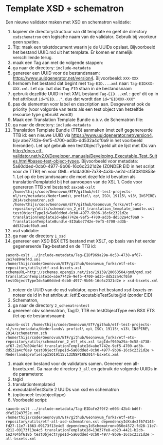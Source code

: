 # Template XSD + schematron
Een nieuwe validator maken met XSD en schematron validatie:
1. kopieer de directorystructuur van dit template en geef de directory ```xsdschematron``` een logische naam van de validator. Gebruik bij voorkeur geen spaties.
1. Tip: maak een tekstdocument waarin je de UUIDs opslaat. Bijvoorbeeld het bestand UUID.md uit het template. Er komen er namelijk verschillende terug.
1. maak een Tag aan met de volgende stappen:
  1. ga naar de directory: ```include-metadata```
  1. genereer een UUID voor de bestandsnaam: https://www.uuidgenerator.net/version4. Bijvoorbeeld: ```XXX-XXX```
  1. hernoem het bestand dat begint met ```Tag-EID....xml``` naar: ```Tag-EIDXXX-XXX.xml```. Let op: laat dus ```Tag-EID``` staan in de bestandsnaam
  1. gebruik dezelfde UUID in het XML bestand ```Tag-EID...xml``` : geef dit op in het attribuut ```id="EID..."```, dus dat wordt dan ```id="EIDXXX-XXX"```
  1. pas de elementen voor label en description aan. Desgewenst ook de priority (voor volgorde van tests als een test object van hetzelfde resource type gebruikt wordt)
1. Maak een Translation Template Bundle o.b.v. de Schematron file:
  1. ga naar de directory: ```include-metadata```
  1. Translation Template Bundle (TTB) aanmaken (met zelf gegenereerde TTB id: een nieuwe UUID via https://www.uuidgenerator.net/version4, bijv abe7742e-9ef5-4700-ad3b-dd532a4cf0a9 in het voorbeeld hieronder). Let op! gebruik een testObjectTypeId uit de lijst met IDs van http://docs.etf-validator.net/v2.0/Developer_manuals/Developing_Executable_Test_Suites.html#basex-test-object-types. Bijvoorbeeld voor metadata: 5a60dded-0cb0-4977-9b06-16c6c2321d2e (ZONDER EID in het script voor de TTB!) en voor GML: e1d4a306-7a78-4a3b-ae2d-cf5f0810853e
    1. Let op de bestandsnaam: die moet dezelfde id bevatten als translationTemplateId bij het aanroepen van de XSL
    1. Code voor genereren TTB xml bestand:
    ```
    saxonb-xslt /home/thijs/code/Geonovum/ETF/github/etf-test-projects-nl/src/metadata/Nederlands\ profiel\ op\ ISO\ 19115\ v13\ INSPIRE\ 2014/schematron.sch /home/thijs/code/Geonovum/ETF/github/Geonovum_forks/etf-ets-repository/utils/schematron_2_etf_translation_template_bundle.xsl testObjectTypeId=5a60dded-0cb0-4977-9b06-16c6c2321d2e translationTemplateId=abe7742e-9ef5-4700-ad3b-dd532a4cf0a9 > TranslationTemplateBundle-EIDabe7742e-9ef5-4700-ad3b-dd532a4cf0a9.xml
    ```
1. xsd validatie:
  1. ga naar de directory ```1_xsd```
  1. genereer een XSD BSX ETS bestand met XSLT, op basis van het eerder gegenereerde Tag-bestand en de TTB id:
  ```
  saxonb-xslt ../include-metadata/Tag-EIDf969a29a-0c58-4738-af67-2e17e894ef4d.xml /home/thijs/code/Geonovum/ETF/github/Geonovum_forks/etf-ets-repository/utils/etf-xsd-bsxets.xsl schemaURL=http://schemas.opengis.net/iso/19139/20060504/gmd/gmd.xsd translationTemplateId=abe7742e-9ef5-4700-ad3b-dd532a4cf0a9 testObjectTypeId=5a60dded-0cb0-4977-9b06-16c6c2321d2e > xsd-bsxets.xml
  ```
  1. noteer de UUID van de xsd validator, open het bestand xsd-bsxets en noteer de id in het attribuut: /etf:ExecutableTestSuite@id (zonder EID)
1. Schematron,
  1. ga naar de directory ```2_schematrontest```
  1. genereer obv schematron, TagID, TTB en testObjectType een BSX ETS (let op de bestandsnaam):
  ```  
  saxonb-xslt /home/thijs/code/Geonovum/ETF/github/etf-test-projects-nl/src/metadata/Nederlands\ profiel\ op\ ISO\ 19115\ v13\ INSPIRE\ 2014/schematron.sch /home/thijs/code/Geonovum/ETF/github/Geonovum_forks/etf-ets-repository/utils/schematron_2_etf_ets.xsl tagId=f969a29a-0c58-4738-af67-2e17e894ef4d translationTemplateId=abe7742e-9ef5-4700-ad3b-dd532a4cf0a9 testObjectTypeId=5a60dded-0cb0-4977-9b06-16c6c2321d2e >  NederlandsprofielopISO19115v13INSPIRE2014-bsxets.xml
  ```
1. maak een bestand voor de validators samen. Genereer een all-bsxets.xml. Ga naar de directory ```3_all``` en gebruik de volgende UUIDs in de parameters:
  1. tagid
  1. translationtemplateid
  1. executableTestSuite 2 UUIDs van xsd en schematron
  1. (optioneel: testobjecttype)
  1. Voorbeeld script:
  ```
  saxonb-xslt ../include-metadata/Tag-EIDafe2f9f2-e603-42b4-bd6f-dfa52243752e.xml /home/thijs/code/Geonovum/ETF/github/Geonovum_forks/etf-ets-repository/utils/etf-all-xsd-schematron.xsl dependencyIdXsd=3f674143-fd27-11e7-1863-09173f13e4c5 dependencyIdSchematron=050e4572-fd28-11e7-d212-09173f13e4c5 translationTemplateId=13837fe8-eb23-4421-b2cb-1e2704bf618b testObjectTypeId=5a60dded-0cb0-4977-9b06-16c6c2321d2e > all-bsxets.xml
  ```
